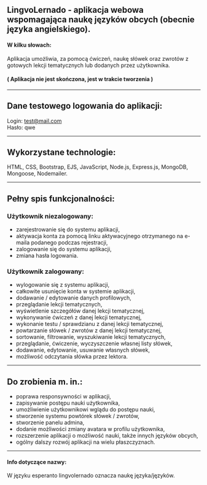 ## LingvoLernado - aplikacja webowa wspomagająca naukę języków obcych (obecnie języka angielskiego).

#### W kilku słowach:
Aplikacja umożliwia, za pomocą ćwiczeń, naukę słówek oraz zwrotów z gotowych lekcji tematycznych lub dodanych przez użytkownika.
#### ( Aplikacja nie jest skończona, jest w trakcie tworzenia )
-------------------------------------------------------------
## Dane testowego logowania do aplikacji:
Login: test@mail.com <br>
Hasło: qwe

-------------------------------------------------------------
## Wykorzystane technologie:
HTML, CSS, Bootstrap, EJS, JavaScript, Node.js, Express.js, MongoDB, Mongoose, Nodemailer.

-------------------------------------------------------------
## Pełny spis funkcjonalności:
### Użytkownik niezalogowany:
- zarejestrowanie się do systemu aplikacji,
- aktywacja konta za pomocą linku aktywacyjnego otrzymanego na e-maila podanego podczas rejestracji,
- zalogowanie się do systemu aplikacji,
- zmiana hasła logowania.

### Użytkownik zalogowany:
- wylogowanie się z systemu aplikacji,
- całkowite usunięcie konta w systemie aplikacji,
- dodawanie / edytowanie danych profilowych,
- przeglądanie lekcji tematycznych,
- wyświetlenie szczegółów danej lekcji tematycznej,
- wykonywanie ćwiczeń z danej lekcji tematycznej,
- wykonanie testu / sprawdzianu z danej lekcji tematycznej,
- powtarzanie słówek / zwrotów z danej lekcji tematycznej,
- sortowanie, filtrowanie, wyszukiwanie lekcji tematycznych,
- przeglądanie, ćwiczenie, wyczyszczenie własnej listy słówek,
- dodawanie, edytowanie, usuwanie własnych słówek,
- możliwość odczytania słówka przez lektora.
-------------------------------------------------------------
## Do zrobienia m. in.:
- poprawa responsywności w aplikacji,
- zapisywanie postępu nauki użytkownika,
- umożliwienie użytkownikowi wglądu do postępu nauki,
- stworzenie systemu powtórek słówek / zwrotów,
- stworzenie panelu admina,
- dodanie możliwości zmiany avatara w profilu użytkownika,
- rozszerzenie aplikacji o możliwość nauki, także innych języków obcych,
- ogólny dalszy rozwój aplikacji na wielu płaszczyznach.
-------------------------------------------------------------
#### Info dotyczące nazwy:
W języku esperanto lingvolernado oznacza naukę języka/języków.
